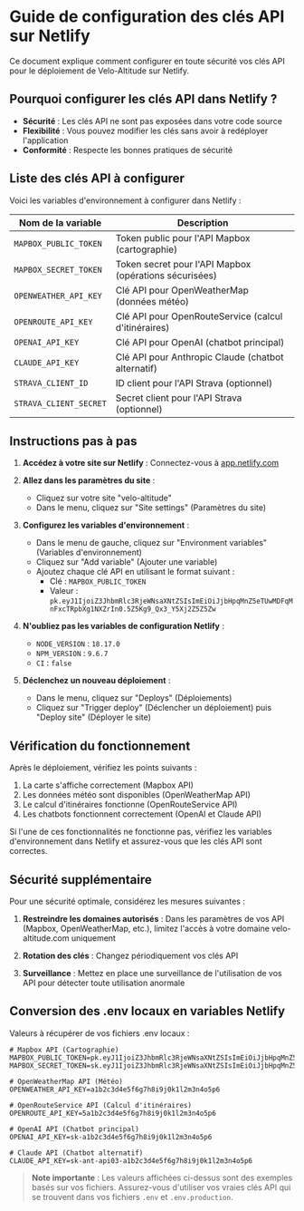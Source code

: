 # Guide de configuration des clés API sur Netlify

Ce document explique comment configurer en toute sécurité vos clés API pour le déploiement de Velo-Altitude sur Netlify.

## Pourquoi configurer les clés API dans Netlify ?

- **Sécurité** : Les clés API ne sont pas exposées dans votre code source
- **Flexibilité** : Vous pouvez modifier les clés sans avoir à redéployer l'application
- **Conformité** : Respecte les bonnes pratiques de sécurité

## Liste des clés API à configurer

Voici les variables d'environnement à configurer dans Netlify :

| Nom de la variable | Description |
|-------------------|-------------|
| `MAPBOX_PUBLIC_TOKEN` | Token public pour l'API Mapbox (cartographie) |
| `MAPBOX_SECRET_TOKEN` | Token secret pour l'API Mapbox (opérations sécurisées) |
| `OPENWEATHER_API_KEY` | Clé API pour OpenWeatherMap (données météo) |
| `OPENROUTE_API_KEY` | Clé API pour OpenRouteService (calcul d'itinéraires) |
| `OPENAI_API_KEY` | Clé API pour OpenAI (chatbot principal) |
| `CLAUDE_API_KEY` | Clé API pour Anthropic Claude (chatbot alternatif) |
| `STRAVA_CLIENT_ID` | ID client pour l'API Strava (optionnel) |
| `STRAVA_CLIENT_SECRET` | Secret client pour l'API Strava (optionnel) |

## Instructions pas à pas

1. **Accédez à votre site sur Netlify** : Connectez-vous à [app.netlify.com](https://app.netlify.com/)

2. **Allez dans les paramètres du site** :
   - Cliquez sur votre site "velo-altitude"
   - Dans le menu, cliquez sur "Site settings" (Paramètres du site)

3. **Configurez les variables d'environnement** :
   - Dans le menu de gauche, cliquez sur "Environment variables" (Variables d'environnement)
   - Cliquez sur "Add variable" (Ajouter une variable)
   - Ajoutez chaque clé API en utilisant le format suivant :
     * Clé : `MAPBOX_PUBLIC_TOKEN`
     * Valeur : `pk.eyJ1IjoiZ3JhbmRlc3RjeWNsaXNtZSIsImEiOiJjbHpqMnZ5eTUwMDFqMnFxcTRpbXg1NXZrIn0.5Z5Kg9_Qx3_Y5Xj2Z5Z5Zw`

4. **N'oubliez pas les variables de configuration Netlify** :
   - `NODE_VERSION` : `18.17.0`
   - `NPM_VERSION` : `9.6.7`
   - `CI` : `false`

5. **Déclenchez un nouveau déploiement** :
   - Dans le menu, cliquez sur "Deploys" (Déploiements)
   - Cliquez sur "Trigger deploy" (Déclencher un déploiement) puis "Deploy site" (Déployer le site)

## Vérification du fonctionnement

Après le déploiement, vérifiez les points suivants :

1. La carte s'affiche correctement (Mapbox API)
2. Les données météo sont disponibles (OpenWeatherMap API)
3. Le calcul d'itinéraires fonctionne (OpenRouteService API)
4. Les chatbots fonctionnent correctement (OpenAI et Claude API)

Si l'une de ces fonctionnalités ne fonctionne pas, vérifiez les variables d'environnement dans Netlify et assurez-vous que les clés API sont correctes.

## Sécurité supplémentaire

Pour une sécurité optimale, considérez les mesures suivantes :

1. **Restreindre les domaines autorisés** : Dans les paramètres de vos API (Mapbox, OpenWeatherMap, etc.), limitez l'accès à votre domaine velo-altitude.com uniquement

2. **Rotation des clés** : Changez périodiquement vos clés API

3. **Surveillance** : Mettez en place une surveillance de l'utilisation de vos API pour détecter toute utilisation anormale

## Conversion des .env locaux en variables Netlify

Valeurs à récupérer de vos fichiers .env locaux :

```
# Mapbox API (Cartographie)
MAPBOX_PUBLIC_TOKEN=pk.eyJ1IjoiZ3JhbmRlc3RjeWNsaXNtZSIsImEiOiJjbHpqMnZ5eTUwMDFqMnFxcTRpbXg1NXZrIn0.5Z5Kg9_Qx3_Y5Xj2Z5Z5Zw
MAPBOX_SECRET_TOKEN=sk.eyJ1IjoiZ3JhbmRlc3RjeWNsaXNtZSIsImEiOiJjbHpqMnZ5eTUwMDFqMnFxcTRpbXg1NXZrIn0.5Z5Kg9_Qx3_Y5Xj2Z5Z5Zw

# OpenWeatherMap API (Météo)
OPENWEATHER_API_KEY=a1b2c3d4e5f6g7h8i9j0k1l2m3n4o5p6

# OpenRouteService API (Calcul d'itinéraires)
OPENROUTE_API_KEY=5a1b2c3d4e5f6g7h8i9j0k1l2m3n4o5p6

# OpenAI API (Chatbot principal)
OPENAI_API_KEY=sk-a1b2c3d4e5f6g7h8i9j0k1l2m3n4o5p6

# Claude API (Chatbot alternatif)
CLAUDE_API_KEY=sk-ant-api03-a1b2c3d4e5f6g7h8i9j0k1l2m3n4o5p6
```

> **Note importante** : Les valeurs affichées ci-dessus sont des exemples basés sur vos fichiers. Assurez-vous d'utiliser vos vraies clés API qui se trouvent dans vos fichiers `.env` et `.env.production`.
